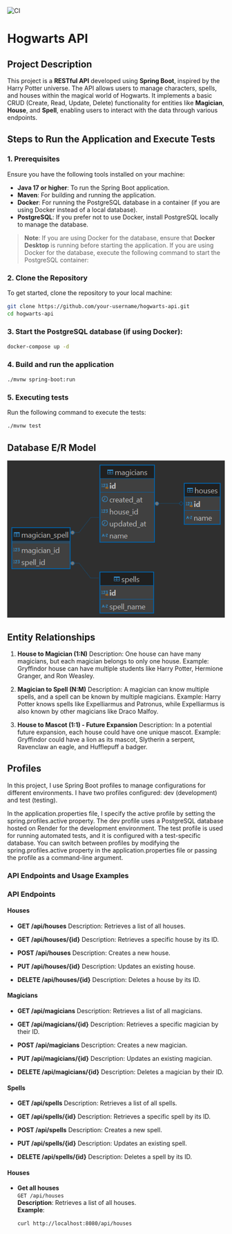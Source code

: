 ![CI](https://github.com/Carlassanchez24/Hogwarts-api/actions/workflows/ci.yml/badge.svg)

# Hogwarts API

## Project Description

This project is a **RESTful API** developed using **Spring Boot**, inspired by the Harry Potter universe. The API allows users to manage characters, spells, and houses within the magical world of Hogwarts. It implements a basic CRUD (Create, Read, Update, Delete) functionality for entities like **Magician**, **House**, and **Spell**, enabling users to interact with the data through various endpoints.

## Steps to Run the Application and Execute Tests

### 1. Prerequisites

Ensure you have the following tools installed on your machine:

- **Java 17 or higher**: To run the Spring Boot application.
- **Maven**: For building and running the application.
- **Docker**: For running the PostgreSQL database in a container (if you are using Docker instead of a local database).
- **PostgreSQL**: If you prefer not to use Docker, install PostgreSQL locally to manage the database.

> **Note**: If you are using Docker for the database, ensure that **Docker Desktop** is running before starting the application.
If you are using Docker for the database, execute the following command to start the PostgreSQL container:

### 2. **Clone the Repository**

To get started, clone the repository to your local machine:

```bash
git clone https://github.com/your-username/hogwarts-api.git
cd hogwarts-api
```

### 3. Start the PostgreSQL database (if using Docker):
```bash
docker-compose up -d
```

### 4. Build and run the application
```bash
./mvnw spring-boot:run
```

### 5. Executing tests
Run the following command to execute the tests:
```bash
./mvnw test
```

## Database E/R Model
![img.png](img.png)

## Entity Relationships

1. **House to Magician (1:N)**
   Description: One house can have many magicians, but each magician belongs to only one house.
   Example: Gryffindor house can have multiple students like Harry Potter, Hermione Granger, and Ron Weasley.

2. **Magician to Spell (N:M)**
   Description: A magician can know multiple spells, and a spell can be known by multiple magicians.
   Example: Harry Potter knows spells like Expelliarmus and Patronus, while Expelliarmus is also known by other magicians like Draco Malfoy.

3. **House to Mascot (1:1) - Future Expansion**
   Description: In a potential future expansion, each house could have one unique mascot.
   Example: Gryffindor could have a lion as its mascot, Slytherin a serpent, Ravenclaw an eagle, and Hufflepuff a badger.

## Profiles
In this project, I use Spring Boot profiles to manage configurations for different environments. I have two profiles configured: dev (development) and test (testing).

In the application.properties file, I specify the active profile by setting the spring.profiles.active property.
The dev profile uses a PostgreSQL database hosted on Render for the development environment.
The test profile is used for running automated tests, and it is configured with a test-specific database.
You can switch between profiles by modifying the spring.profiles.active property in the application.properties file or passing the profile as a command-line argument.

### API Endpoints and Usage Examples
### API Endpoints

#### Houses

- **GET /api/houses**
  Description: Retrieves a list of all houses.

- **GET /api/houses/{id}**
  Description: Retrieves a specific house by its ID.

- **POST /api/houses**
  Description: Creates a new house.

- **PUT /api/houses/{id}**
  Description: Updates an existing house.

- **DELETE /api/houses/{id}**
  Description: Deletes a house by its ID.

#### Magicians

- **GET /api/magicians**
  Description: Retrieves a list of all magicians.

- **GET /api/magicians/{id}**
  Description: Retrieves a specific magician by their ID.

- **POST /api/magicians**
  Description: Creates a new magician.

- **PUT /api/magicians/{id}**
  Description: Updates an existing magician.

- **DELETE /api/magicians/{id}**
  Description: Deletes a magician by their ID.

#### Spells

- **GET /api/spells**
  Description: Retrieves a list of all spells.

- **GET /api/spells/{id}**
  Description: Retrieves a specific spell by its ID.

- **POST /api/spells**
  Description: Creates a new spell.

- **PUT /api/spells/{id}**
  Description: Updates an existing spell.

- **DELETE /api/spells/{id}**
  Description: Deletes a spell by its ID.
#### Houses

- **Get all houses**  
  `GET /api/houses`  
  **Description**: Retrieves a list of all houses.  
  **Example**:
  ```bash
  curl http://localhost:8080/api/houses
